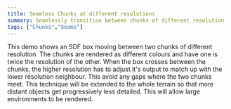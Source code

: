 ```yaml
---
title: Seamless Chunks at different resolutions
summary: Seamlessly transition between chunks of different resolution
tags: ["Chunks","Seams"]
---
```


This demo shows an SDF box moving between two chunks of different resolution. The chunks are rendered as different colours and have one is twice the resolution of the other. When the box crosses between the chunks, the higher resolution has to adjust it's output to match up with the lower resolution neighbour. This avoid any gaps where the two chunks meet. This technique will be extended to the whole terrain so that more distant objects get progressively less detailed. This will allow large environments to be rendered.